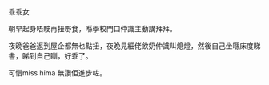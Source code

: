 乖乖女

朝早起身唔駛再扭嘢食，喺學校門口仲識主動講拜拜。

夜晚爸爸返到屋企都無乜點扭，夜晚見細佬飲奶仲識叫熄燈，然後自己坐喺床度睇書，睇到自己瞓，好乖了。

可惜miss hima 無讚佢進步咗。
